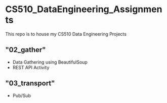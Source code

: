 # CS510_DataEngineering_Assignments
This repo is to house my CS510 Data Engineering Projects

## "02_gather"

* Data Gathering using BeautifulSoup
* REST API Activity

## "03_transport"

* Pub/Sub
